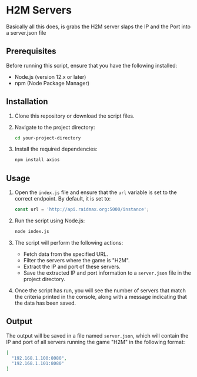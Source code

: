 # H2M Servers

Basically all this does, is grabs the H2M server slaps the IP and the Port into a server.json file

## Prerequisites

Before running this script, ensure that you have the following installed:

- Node.js (version 12.x or later)
- npm (Node Package Manager)

## Installation

1. Clone this repository or download the script files.
2. Navigate to the project directory:

    ```bash
    cd your-project-directory
    ```

3. Install the required dependencies:

    ```bash
    npm install axios
    ```

## Usage

1. Open the `index.js` file and ensure that the `url` variable is set to the correct endpoint. By default, it is set to:

    ```javascript
    const url = 'http://api.raidmax.org:5000/instance';
    ```

2. Run the script using Node.js:

    ```bash
    node index.js
    ```

3. The script will perform the following actions:
   - Fetch data from the specified URL.
   - Filter the servers where the game is "H2M".
   - Extract the IP and port of these servers.
   - Save the extracted IP and port information to a `server.json` file in the project directory.

4. Once the script has run, you will see the number of servers that match the criteria printed in the console, along with a message indicating that the data has been saved.

## Output

The output will be saved in a file named `server.json`, which will contain the IP and port of all servers running the game "H2M" in the following format:

```json
[
  "192.168.1.100:8080",
  "192.168.1.101:8080"
]

